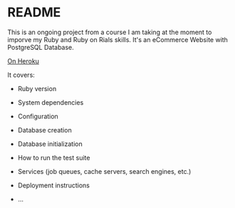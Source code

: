 # README

This is an ongoing project from a course I am taking at the moment to imporve my Ruby and Ruby on Rials skills.
It's an eCommerce Website with PostgreSQL Database.

[On Heroku](https://bikesberlincom.herokuapp.com/)

It covers:

* Ruby version 

* System dependencies

* Configuration

* Database creation

* Database initialization

* How to run the test suite

* Services (job queues, cache servers, search engines, etc.)

* Deployment instructions

* ...
